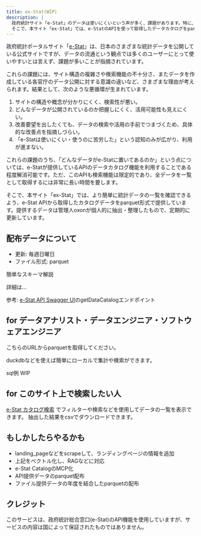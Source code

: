 ```yaml
---
title: ex-Stat(WIP)
description: |
  政府統計サイト「e-Stat」のデータは使いにくいという声が多く、課題があります。特に、サイト構造や検索機能が分かりにくいため、欲しいデータを探すのが難しいのが問題です。
  そこで、本サイト「ex-Stat」では、e-StatのAPIを使って取得したデータカタログをparquet形式で配布しています。データは毎週更新し、簡単に利用できるよう整理しています。
---
```


政府統計ポータルサイト「[e-Stat](https://www.e-stat.go.jp/)」は、日本のさまざまな統計データを公開している公式サイトですが、データの流通という観点では多くのユーザーにとって使いやすいとは言えず、課題が多いことが指摘されています。

これらの課題には、サイト構造の複雑さや検索機能の不十分さ、またデータを作成している各官庁のデータ公開に対する意識の違いなど、さまざまな理由が考えられます。結果として、次のような悪循環が生まれています。

1. サイトの構造や概念が分かりにくく、検索性が悪い。
2. どんなデータが公開されているのか把握しにくく、活用可能性も見えにくい。
3. 改善要望を出したくても、データの検索や活用の手前でつまづくため、具体的な改善点を指摘しづらい。
4. 「e-Statは使いにくい・使うのに苦労した」という認知のみが広がり、利用が進まない。

これらの課題のうち、「どんなデータがe-Statに置いてあるのか」という点については、e-Statが提供しているAPIのデータカタログ機能を利用することである程度解消可能です。ただ、このAPIも検索機能は限定的であり、全データを一覧として取得するには非常に長い時間を要します。

そこで、本サイト「ex-Stat」では、より簡単に統計データの一覧を確認できるよう、e-Stat APIから取得したカタログデータをparquet形式で提供しています。提供するデータは管理人oxonが個人的に抽出・整理したもので、定期的に更新しています。

## 配布データについて

- 更新: 毎週日曜日
- ファイル形式: parquet

簡単なスキーマ解説

詳細は...

参考: [e-Stat API Swagger UI](https://api.e-stat.go.jp/swagger-ui)のgetDataCatalogエンドポイント

## for データアナリスト・データエンジニア・ソフトウェアエンジニア

こちらのURLからparquetを取得してください。

duckdbなどを使えば簡単にローカルで集計や検索ができます。

sql例
WIP

## for このサイト上で検索したい人

[e-Stat カタログ検索](e_stat_catalog/e_stat_catalog_search) でフィルターや検索などを使用してデータの一覧を表示できます。
抽出した結果をcsvでダウンロードできます。

## もしかしたらやるかも

- landing_pageなどをscrapeして、ランディングページの情報を追加
- 上記をベクトル化し、RAGなどに対応
- e-Stat CatalogのMCP化
- API提供データのparquet配布
- ファイル提供データの年度を結合したparquetの配布

## クレジット

<Note>
このサービスは、政府統計総合窓口(e-Stat)のAPI機能を使用していますが、サービスの内容は国によって保証されたものではありません。
</Note>

